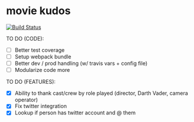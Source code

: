 # movie kudos

[![Build Status](https://travis-ci.org/jmaslin/movie-kudos.svg?branch=master)](https://travis-ci.org/jmaslin/movie-kudos)

TO DO (CODE):
- [ ] Better test coverage
- [ ] Setup webpack bundle
- [ ] Better dev / prod handling (w/ travis vars + config file)
- [ ] Modularize code more

TO DO (FEATURES):
- [x] Ability to thank cast/crew by role played (director, Darth Vader, camera operator)
- [x] Fix twitter integration
- [x] Lookup if person has twitter account and @ them
